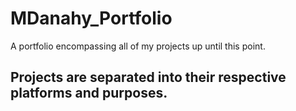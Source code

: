 # MDanahy_Portfolio
A portfolio encompassing all of my projects up until this point.

## Projects are separated into their respective platforms and purposes.
